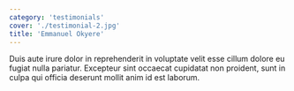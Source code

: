 ```yaml
---
category: 'testimonials'
cover: './testimonial-2.jpg'
title: 'Emmanuel Okyere'
---
```


Duis aute irure dolor in reprehenderit in voluptate velit esse cillum dolore eu fugiat nulla pariatur. Excepteur sint occaecat cupidatat non proident, sunt in culpa qui officia deserunt mollit anim id est laborum.
